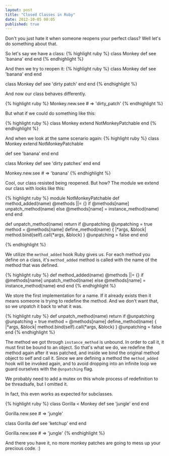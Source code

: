 ```yaml
---
layout: post
title: "Closed Classes in Ruby"
date: 2012-10-05 00:05
published: true
---
```


Don't you just hate it when someone reopens your perfect class?
Well let's do something about that.

<!--more-->

So let's say we have a class:
{% highlight ruby %}
class Monkey
  def see
    'banana'
  end
end
{% endhighlight %}

And then we try to reopen it:
{% highlight ruby %}
class Monkey
  def see
    'banana'
  end
end

class Monkey
  def see
    'dirty patch'
  end
end
{% endhighlight %}

And now our class behaves differently.

{% highlight ruby %}
Monkey.new.see # => 'dirty_patch'
{% endhighlight %}

But what if we could do something like this:

{% highlight ruby %}
class Monkey
  extend NotMonkeyPatchable
end
{% endhighlight %}

And when we look at the same scenario again:
{% highlight ruby %}
class Monkey
  extend NotMonkeyPatchable

  def see
    'banana'
  end
end

class Monkey
  def see
    'dirty patches'
  end
end

Monkey.new.see # => 'banana'
{% endhighlight %}

Cool, our class resisted being reopened. But how?
The module we extend our class with looks like this:

{% highlight ruby %}
module NotMonkeyPatchable
  def method_added(name)
    @methods ||= {}
    if @methods[name]
      unpatch_method(name)
    else
      @methods[name] = instance_method(name)
    end
  end

  def unpatch_method(name)
    return if @unpatching
    @unpatching = true
    method = @methods[name] 
    define_method(name) { |*args, &block|
      method.bind(self).call(*args, &block)
    }
    @unpatching = false
  end
end

{% endhighlight %}

We utilize the `method_added` hook Ruby gives us.
For each method you define on a class, it's `method_added` method is called with the name of the method that was defined.

{% highlight ruby %}
def method_added(name)
  @methods ||= {}
  if @methods[name]
    unpatch_method(name)
  else
    @methods[name] = instance_method(name)
  end
end
{% endhighlight %}

We store the first implementation for a name. If it already exists then it means someone is trying to redefine the method.
And we don't want that, so we unpatch it back to what it was.

{% highlight ruby %}
def unpatch_method(name)
  return if @unpatching
  @unpatching = true
  method = @methods[name]
  define_method(name) { |*args, &block|
    method.bind(self).call(*args, &block)
  }
  @unpatching = false
end
{% endhighlight %}

The method we got through `instance_method` is unbound. In order to call it, it must first be bound to an object.
So that's what we do, we redefine the method again after it was patched, and inside we bind the original method object to self and call it.
Since we are defining a method the `method_added` hook will be invoked again, and to avoid dropping into an infinite loop we
guard ourselves with the `@unpatching` flag.

We probably need to add a mutex on this whole process of redefinition to be threadsafe, but I omitted it.

In fact, this even works as expected for subclasses.

{% highlight ruby %}
class Gorilla < Monkey
  def see
    'jungle'
  end
end

Gorilla.new.see # => 'jungle'

class Gorilla
  def see
    'ketchup'
  end
end

Gorilla.new.see # => 'jungle'
{% endhighlight %}

And there you have it, no more monkey patches are going to mess up your precious code. :)
